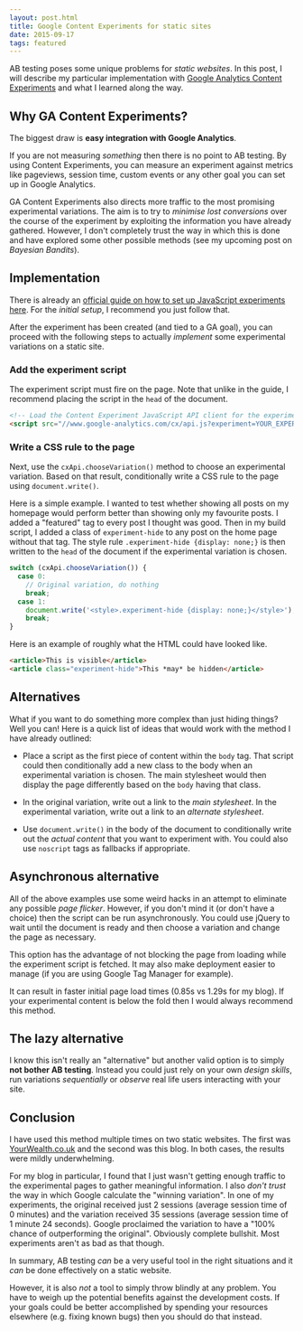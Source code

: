 ```yaml
---
layout: post.html
title: Google Content Experiments for static sites
date: 2015-09-17
tags: featured
---
```


AB testing poses some unique problems for *static websites*. In this post, I will describe my particular implementation with [Google Analytics Content Experiments](https://developers.google.com/analytics/solutions/experiments) and what I learned along the way.

<!--more-->

## Why GA Content Experiments?

The biggest draw is **easy integration with Google Analytics**.

If you are not measuring *something* then there is no point to AB testing. By using Content Experiments, you can measure an experiment against metrics like pageviews, session time, custom events or any other goal you can set up in Google Analytics. 

GA Content Experiments also directs more traffic to the most promising experimental variations. The aim is to try to *minimise lost conversions* over the course of the experiment by exploiting the information you have already gathered. However, I don't completely trust the way in which this is done and have explored some other possible methods (see my upcoming post on *Bayesian Bandits*).

## Implementation

There is already an [official guide on how to set up JavaScript experiments here](https://developers.google.com/analytics/solutions/experiments-client-side). For the *initial setup*, I recommend you just follow that. 

After the experiment has been created (and tied to a GA goal), you can proceed with the following steps to actually *implement* some experimental variations on a static site.

### Add the experiment script

The experiment script must fire on the page. Note that unlike in the guide, I recommend placing the script in the `head` of the document.

```html
<!-- Load the Content Experiment JavaScript API client for the experiment -->
<script src="//www.google-analytics.com/cx/api.js?experiment=YOUR_EXPERIMENT_ID"></script>
```

### Write a CSS rule to the page

Next, use the `cxApi.chooseVariation()` method to choose an experimental variation. Based on that result, conditionally write a CSS rule to the page using `document.write()`.

Here is a simple example. I wanted to test whether showing all posts on my homepage would perform better than showing only my favourite posts. I added a "featured" tag to every post I thought was good. Then in my build script, I added a class of `experiment-hide` to any post on the home page without that tag. The style rule `.experiment-hide {display: none;}` is then written to the `head` of the document if the experimental variation is chosen.

```js
switch (cxApi.chooseVariation()) {
  case 0:
    // Original variation, do nothing
    break;
  case 1:
    document.write('<style>.experiment-hide {display: none;}</style>');
    break;
}
```

Here is an example of roughly what the HTML could have looked like. 

```html
<article>This is visible</article>
<article class="experiment-hide">This *may* be hidden</article>
```

## Alternatives

What if you want to do something more complex than just hiding things? Well you can! Here is a quick list of ideas that would work with the method I have already outlined:

- Place a script as the first piece of content within the `body` tag. That script could then conditionally add a new class to the body when an experimental variation is chosen. The main stylesheet would then display the page differently based on the `body` having that class.

- In the original variation, write out a link to the *main stylesheet*. In the experimental variation, write out a link to an *alternate stylesheet*.

- Use `document.write()` in the body of the document to conditionally write out the *actual content* that you want to experiment with. You could also use `noscript` tags as fallbacks if appropriate.

## Asynchronous alternative

All of the above examples use some weird hacks in an attempt to eliminate any possible *page flicker*. However, if you don't mind it (or don't have a choice) then the script can be run asynchronously. You could use jQuery to wait until the document is ready and then choose a variation and change the page as necessary. 

This option has the advantage of not blocking the page from loading while the experiment script is fetched. It may also make deployment easier to manage (if you are using Google Tag Manager for example). 

It can result in faster initial page load times (0.85s vs 1.29s for my blog). If your experimental content is below the fold then I would always recommend this method.

## The lazy alternative

I know this isn't really an "alternative" but another valid option is to simply **not bother AB testing**. Instead you could just rely on your own *design skills*, run variations *sequentially* or *observe* real life users interacting with your site. 

## Conclusion

I have used this method multiple times on two static websites. The first was [YourWealth.co.uk](https://www.yourwealth.co.uk/) and the second was this blog. In both cases, the results were mildly underwhelming. 

For my blog in particular, I found that I just wasn't getting enough traffic to the experimental pages to gather meaningful information. I also *don't trust* the way in which Google calculate the "winning variation". In one of my experiments, the original received just 2 sessions (average session time of 0 minutes) and the variation received 35 sessions (average session time of 1 minute 24 seconds). Google proclaimed the variation to have a "100% chance of outperforming the original". Obviously complete bullshit. Most experiments aren't as bad as that though.

In summary, AB testing *can* be a very useful tool in the right situations and it *can* be done effectively on a static website. 

However, it is also *not* a tool to simply throw blindly at any problem. You have to weigh up the potential benefits against the development costs. If your goals could be better accomplished by spending your resources elsewhere (e.g. fixing known bugs) then you should do that instead.
